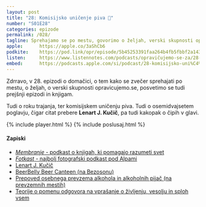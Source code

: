 ```yaml
---
layout: post
title: "28: Komisijsko uničenje piva 🍺"
number: "S01E28"
categories: epizode
permalink: /028/
tagline: Sprehajamo se po mestu, govorimo o željah, verski skupnosti opravicujemo.se in o roku trajanja. Tudi o komisijskem uničenju piva. In čipih v glavi. Citat prebere Lenart J. Kučič.
apple:		https://apple.co/3aShCb6
podkite:	https://pod.link/opr/episode/5b45253391faa264b4fb5fbbf2a143fb
listen:		https://www.listennotes.com/podcasts/opravičujemo-se-za/28-komisijsko-uničenje-piva-ldkQ_XLowFT/embed/
embed:		https://podcasts.apple.com/si/podcast/28-komisijsko-uni%C4%8Denje-piva/id1514750013?i=1000501554367
---
```


Zdrravo, v 28. epizodi o domačici, o tem kako se zvečer sprehajati po mestu, o željah, o verski skupnosti opravicujemo.se, posvetimo se tudi prejšnji epizodi in knjigam. 

Tudi o roku trajanja, ter komisijskem uničenju piva. Tudi o osemidvajsetem poglavju, čigar citat prebere **Lenart J. Kučič**, pa tudi kakopak o čipih v glavi. 

{% include player.html %}
{% include poslusaj.html %}

#### Zapiski

- [_Membranje_ - podkast o knjigah, ki pomagajo razumeti svet](https://www.marsowci.net/category/membranje/)
- [_Fotkast_ - najbolj fotografski podkast pod Alpami](https://www.marsowci.net/category/fotkast/)
- [Lenart J. Kučič](https://twitter.com/ljkucic/)
- [BeerBelly Beer Canteen (na Bezosonu)](https://www.amazon.com/BeerBelly-200-001-80-Ounce-Beer-Belly/dp/B001RB2CXY)
- [Prepoved osebnega prevzema alkohola in alkoholnih pijač (na prevzemnih mestih)](https://www.ozs.si/novice/od-7122020-na-prevzemnih-mestih-ni-dovoljen-osebni-prevzem-alkohola-in-alkoholnih-pijac-5fca142c2114e0635a9a35ac)
- [Teorije o pomenu odgovora na vprašanje o življenju, vesolju in sploh vsem](https://en.wikipedia.org/wiki/Phrases_from_The_Hitchhiker%27s_Guide_to_the_Galaxy#Answer_to_the_Ultimate_Question_of_Life,_the_Universe,_and_Everything_(42))